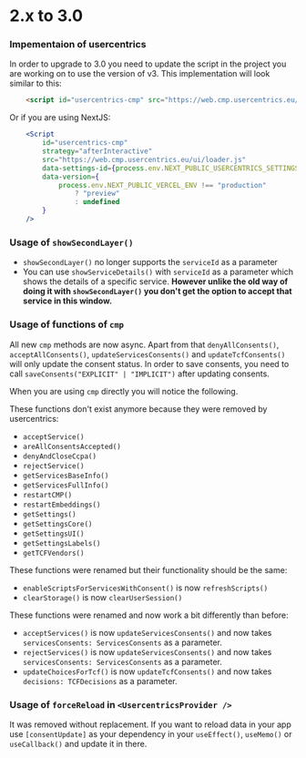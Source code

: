 2.x to 3.0
==========

### Impementaion of usercentrics

In order to upgrade to 3.0 you need to update the script in the project you are working on to use the version of v3.
This implementation will look similar to this:

```html
    <script id="usercentrics-cmp" src="https://web.cmp.usercentrics.eu/ui/loader.js" data-settings-id="vrxXsPTmG" async></script>
```

Or if you are using NextJS:

```jsx
    <Script
        id="usercentrics-cmp"
        strategy="afterInteractive"
        src="https://web.cmp.usercentrics.eu/ui/loader.js"
        data-settings-id={process.env.NEXT_PUBLIC_USERCENTRICS_SETTINGS_ID}
        data-version={
            process.env.NEXT_PUBLIC_VERCEL_ENV !== "production"
                ? "preview"
                : undefined
        }
    />
```

### Usage of `showSecondLayer()`
*   `showSecondLayer()` no longer supports the `serviceId` as a parameter
*   You can use `showServiceDetails()` with `serviceId` as a parameter which shows the details of a specific service. __However unlike the old way of doing it with `showSecondLayer()` you don't get the option to accept that service in this window.__

### Usage of functions of `cmp`
All new `cmp` methods are now async. Apart from that `denyAllConsents()`, `acceptAllConsents()`, `updateServicesConsents()` and `updateTcfConsents()` will only update the consent status. In order to save consents, you need to call `saveConsents("EXPLICIT" | "IMPLICIT")` after updating consents.

When you are using `cmp` directly you will notice the following.

These functions don't exist anymore because they were removed by usercentrics: 
* `acceptService()`
* `areAllConsentsAccepted()`
* `denyAndCloseCcpa()`
* `rejectService()`
* `getServicesBaseInfo()`
* `getServicesFullInfo()`
* `restartCMP()`
* `restartEmbeddings()`
* `getSettings()`
* `getSettingsCore()`
* `getSettingsUI()`
* `getSettingsLabels()`
* `getTCFVendors()`

These functions were renamed but their functionality should be the same:
* `enableScriptsForServicesWithConsent()` is now `refreshScripts()`
* `clearStorage()` is now `clearUserSession()`

These functions were renamed and now work a bit differently than before:
* `acceptServices()` is now `updateServicesConsents()` and now takes `servicesConsents: ServicesConsents` as a parameter.
* `rejectServices()` is now `updateServicesConsents()` and now takes `servicesConsents: ServicesConsents` as a parameter.
* `updateChoicesForTcf()` is now `updateTcfConsents()` and now takes `decisions: TCFDecisions` as a parameter.


### Usage of `forceReload` in `<UsercentricsProvider />`
It was removed without replacement. If you want to reload data in your app use `[consentUpdate]` as your dependency in your `useEffect()`, `useMemo()` or `useCallback()` and update it in there.
